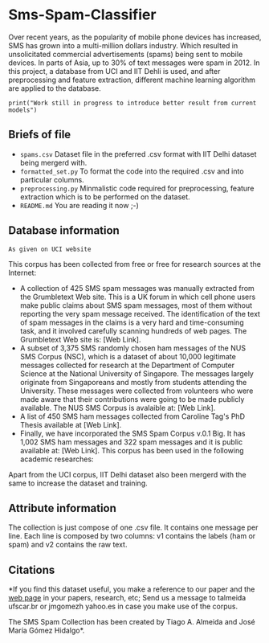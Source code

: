 # Sms-Spam-Classifier
Over recent years, as the popularity of mobile phone devices has increased, SMS has grown into
a multi-million dollars industry. Which resulted in unsolicitated commercial advertisements
(spams) being sent to mobile devices. In parts of Asia, up to 30% of text messages were spam 
in 2012. 
In this project, a database from UCI and IIT Dehli is used, and after preprocessing and 
feature extraction, different machine learning algorithm are applied to the database.

```print("Work still in progress to introduce better result from current models")```

## Briefs of file
- ```spams.csv``` Dataset file in the preferred .csv format with IIT Delhi dataset being mergerd with.
- ```formatted_set.py``` To format the code into the required .csv and into particular columns.
- ```preprocessing.py``` Minmalistic code required for preprocessing, feature extraction which is to be performed on the dataset.
- ```README.md``` You are reading it now ;-)

## Database information
```As given on UCI website```

This corpus has been collected from free or free for research sources at the Internet: 

- A collection of 425 SMS spam messages was manually extracted from the Grumbletext Web site. This is a UK forum in which cell phone users make public claims about SMS spam messages, most of them without reporting the very spam message received. The identification of the text of spam messages in the claims is a very hard and time-consuming task, and it involved carefully scanning hundreds of web pages. The Grumbletext Web site is: [Web Link]. 
- A subset of 3,375 SMS randomly chosen ham messages of the NUS SMS Corpus (NSC), which is a dataset of about 10,000 legitimate messages collected for research at the Department of Computer Science at the National University of Singapore. The messages largely originate from Singaporeans and mostly from students attending the University. These messages were collected from volunteers who were made aware that their contributions were going to be made publicly available. The NUS SMS Corpus is avalaible at: [Web Link]. 
- A list of 450 SMS ham messages collected from Caroline Tag's PhD Thesis available at [Web Link]. 
- Finally, we have incorporated the SMS Spam Corpus v.0.1 Big. It has 1,002 SMS ham messages and 322 spam messages and it is public available at: [Web Link]. This corpus has been used in the following academic researches: 

Apart from the UCI corpus, IIT Delhi dataset also been mergerd with the same to increase the dataset and training. 

## Attribute information
The collection is just compose of one .csv file. It contains one message per line. Each line 
is composed by two columns: v1 contains the labels (ham or spam) and v2 contains the raw text.

## Citations
*If you find this dataset useful, you make a reference to our paper and the [web page](http://www.dt.fee.unicamp.br/~tiago/smsspamcollection/) in your papers, research, etc; 
Send us a message to talmeida ufscar.br or jmgomezh yahoo.es in case you make use of the corpus.
 
The SMS Spam Collection has been created by Tiago A. Almeida and José María Gómez Hidalgo*.
